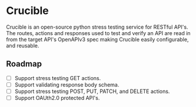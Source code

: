 # Crucible
Crucible is an open-source python stress testing service for RESTful API's. The routes, actions and
responses used to test and verify an API are read in from the target API's OpenAPIv3 spec making
Crucible easily configurable, and reusable.

## Roadmap
 - [ ] Support stress testing GET actions.
 - [ ] Support validating response body schema. 
 - [ ] Support stress testing POST, PUT, PATCH, and DELETE actions.
 - [ ] Support OAUth2.0 protected API's.
